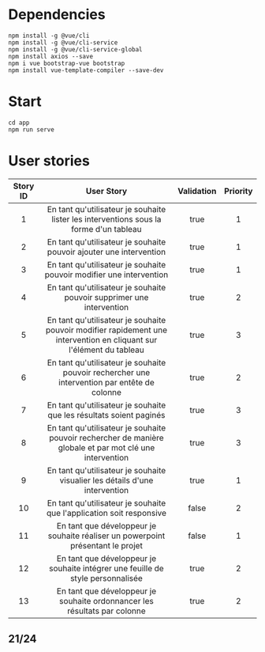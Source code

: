 # Dependencies
```
npm install -g @vue/cli
npm install -g @vue/cli-service
npm install -g @vue/cli-service-global
npm install axios --save
npm i vue bootstrap-vue bootstrap
npm install vue-template-compiler --save-dev
```
# Start
```
cd app
npm run serve
```
# User stories
**Story ID**|**User Story**|**Validation**|**Priority**
:-----:|:-----:|:-----:|:-----:
1|En tant qu'utilisateur je souhaite lister les interventions sous la forme d'un tableau|true|1
2|En tant qu'utilisateur je souhaite pouvoir ajouter une intervention|true|1
3|En tant qu'utilisateur je souhaite pouvoir modifier une intervention|true|1
4|En tant qu'utilisateur je souhaite pouvoir supprimer une intervention|true|2
5|En tant qu'utilisateur je souhaite pouvoir modifier rapidement une intervention en cliquant sur l'élément du tableau|true|3
6|En tant qu'utilisateur je souhaite pouvoir rechercher une intervention par entête de colonne|true|2
7|En tant qu'utilisateur je souhaite que les résultats soient paginés|true|3
8|En tant qu'utilisateur je souhaite pouvoir rechercher de manière globale et par mot clé une intervention|true|3
9|En tant qu'utilisateur je souhaite visualier les détails d'une intervention|true|1
10|En tant qu'utilisateur je souhaite que l'application soit responsive|false|2
11|En tant que développeur je souhaite réaliser un powerpoint présentant le projet|false|1
12|En tant que développeur je souhaite intégrer une feuille de style personnalisée|true|2
13|En tant que développeur je souhaite ordonnancer les résultats par colonne|true|2
## 21/24